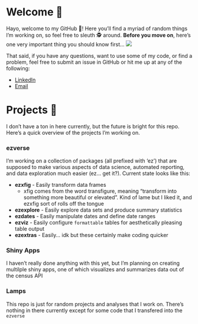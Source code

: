 
# Welcome 👋

Hayo, welcome to my GitHub 🐙! Here you’ll find a myriad of random things
I’m working on, so feel free to sleuth 🕵 around. **Before you move on**,
here’s one very important thing you should know first…
![](https://media.giphy.com/media/SAAMcPRfQpgyI/giphy.gif)

That said, if you have any questions, want to use some of my code, or
find a problem, feel free to submit an issue in GitHub or hit me up at
any of the following:

-   [LinkedIn](https://www.linkedin.com/in/ericjlamphere/)
-   [Email](ericjlamphere@gmail.com)

# Projects 🤖

I don’t have a ton in here currently, but the future is bright for this
repo. Here’s a quick overview of the projects I’m working on.

### ezverse

I’m working on a collection of packages (all prefixed with ‘ez’) that
are supposed to make various aspects of data science, automated
reporting, and data exploration much easier (ez… get it?). Current state
looks like this:

-   **ezxfig** - Easily transform data frames
    -   xfig comes from the word transfigure, meaning “transform into
        something more beautiful or elevated”. Kind of lame but I liked
        it, and ezxfig sort of rolls off the tongue
-   **ezexplore** - Easily explore data sets and produce summary
    statistics
-   **ezdates** - Easily manipulate dates and define date ranges
-   **ezviz** - Easily configure `formattable` tables for aesthetically
    pleasing table output
-   **ezextras** - Easily… idk but these certainly make coding quicker

### Shiny Apps

I haven’t really done anything with this yet, but I’m planning on
creating multilple shiny apps, one of which visualizes and summarizes
data out of the census API

### Lamps

This repo is just for random projects and analyses that I work on.
There’s nothing in there currently except for some code that I
transfered into the `ezverse`
